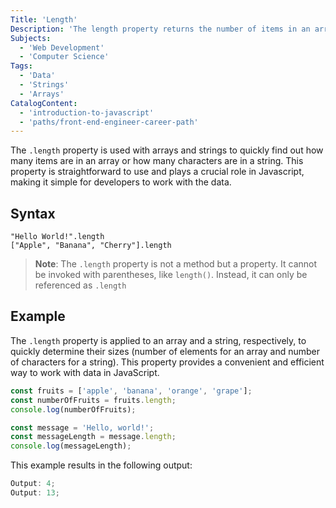 ```yaml
---
Title: 'Length'
Description: 'The length property returns the number of items in an array or the number of characters in a string.'
Subjects:
  - 'Web Development'
  - 'Computer Science'
Tags:
  - 'Data'
  - 'Strings'
  - 'Arrays'
CatalogContent:
  - 'introduction-to-javascript'
  - 'paths/front-end-engineer-career-path'
---
```


The `.length` property is used with arrays and strings to quickly find out how many items are in an array or how many characters are in a string. This property is straightforward to use and plays a crucial role in Javascript, making it simple for developers to work with the data.

## Syntax

```pseudo
"Hello World!".length
["Apple", "Banana", "Cherry"].length
```

> **Note**: The `.length` property is not a method but a property. It cannot be invoked with parentheses, like `length()`. Instead, it can only be referenced as `.length`

## Example

The `.length` property is applied to an array and a string, respectively, to quickly determine their sizes (number of elements for an array and number of characters for a string). This property provides a convenient and efficient way to work with data in JavaScript.

```javascript
const fruits = ['apple', 'banana', 'orange', 'grape'];
const numberOfFruits = fruits.length;
console.log(numberOfFruits);

const message = 'Hello, world!';
const messageLength = message.length;
console.log(messageLength);
```

This example results in the following output:

```javascript
Output: 4;
Output: 13;
```
